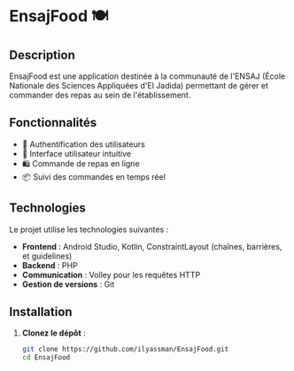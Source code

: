 # EnsajFood 🍽️

## Description
EnsajFood est une application destinée à la communauté de l'ENSAJ (École Nationale des Sciences Appliquées d'El Jadida) permettant de gérer et commander des repas au sein de l'établissement.

## Fonctionnalités
- 🔐 Authentification des utilisateurs
- 📱 Interface utilisateur intuitive
- 🛍️ Commande de repas en ligne
- 📦 Suivi des commandes en temps réel

## Technologies

Le projet utilise les technologies suivantes :

- **Frontend** : Android Studio, Kotlin, ConstraintLayout (chaînes, barrières, et guidelines)
- **Backend** : PHP
- **Communication** : Volley pour les requêtes HTTP
- **Gestion de versions** : Git
## Installation

1. **Clonez le dépôt** :
   ```bash
   git clone https://github.com/ilyassman/EnsajFood.git
   cd EnsajFood
